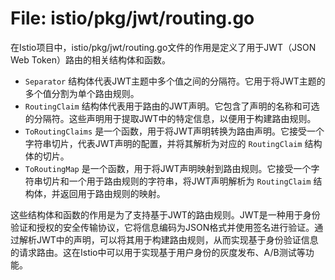 # File: istio/pkg/jwt/routing.go

在Istio项目中，istio/pkg/jwt/routing.go文件的作用是定义了用于JWT（JSON Web Token）路由的相关结构体和函数。

- `Separator` 结构体代表JWT主题中多个值之间的分隔符。它用于将JWT主题的多个值分割为单个路由规则。
- `RoutingClaim` 结构体代表用于路由的JWT声明。它包含了声明的名称和可选的分隔符。这些声明用于提取JWT中的特定信息，以便用于构建路由规则。
- `ToRoutingClaims` 是一个函数，用于将JWT声明转换为路由声明。它接受一个字符串切片，代表JWT声明的配置，并将其解析为对应的 `RoutingClaim` 结构体的切片。
- `ToRoutingMap` 是一个函数，用于将JWT声明映射到路由规则。它接受一个字符串切片和一个用于路由规则的字符串，将JWT声明解析为 `RoutingClaim` 结构体，并返回用于路由规则的映射。

这些结构体和函数的作用是为了支持基于JWT的路由规则。JWT是一种用于身份验证和授权的安全传输协议，它将信息编码为JSON格式并使用签名进行验证。通过解析JWT中的声明，可以将其用于构建路由规则，从而实现基于身份验证信息的请求路由。这在Istio中可以用于实现基于用户身份的灰度发布、A/B测试等功能。

